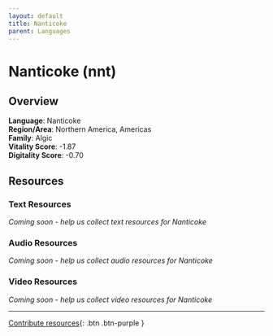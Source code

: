 ```yaml
---
layout: default
title: Nanticoke
parent: Languages
---
```


# Nanticoke (nnt)

## Overview

**Language**: Nanticoke  
**Region/Area**: Northern America, Americas  
**Family**: Algic  
**Vitality Score**: -1.87  
**Digitality Score**: -0.70  

## Resources

### Text Resources
*Coming soon - help us collect text resources for Nanticoke*

### Audio Resources
*Coming soon - help us collect audio resources for Nanticoke*

### Video Resources
*Coming soon - help us collect video resources for Nanticoke*

---

[Contribute resources](https://fairtrain.github.io/){: .btn .btn-purple }
